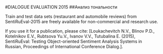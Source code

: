 #DIALOGUE EVALUATION 2015
##Анализ тональности

Train and test data sets (restaurant and automobile reviews) from SentiRuEval-2015 are freely available for non-commercial and research use.

If you use it for a publication, please cite: [Loukachevitch N.V., Blinov P.D., Kotelnikov E.V., Rubtsova Yu.V., Ivanov V.V., Tutubalina E. (2015), SentiRuEval: Testing Object-oriented Sentiment Analysis Systems in Russian, Proceedings of International Conference Dialog.].